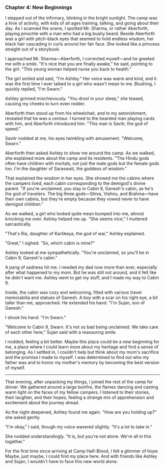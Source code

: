 ### Chapter 4: New Beginnings

I stepped out of the infirmary, blinking in the bright sunlight. The camp was a hive of activity, with kids of all ages training, talking, and going about their day. As I scanned the scene, I spotted Mr. Sharma, or rather Aberforth, playing pinochle with a man who had a big bushy beard. Beside Aberforth was a girl with pitch-black eyes that seemed to hold endless wisdom, her black hair cascading in curls around her fair face. She looked like a princess straight out of a storybook.

I approached Mr. Sharma—Aberforth, I corrected myself—and he greeted me with a smile. "It's nice that you are finally awake," he said, pointing to the girl. "This young woman helped nurse you back to health."

The girl smiled and said, "I'm Ashley." Her voice was warm and kind, and it was the first time I ever talked to a girl who wasn't mean to me. Blushing, I quickly replied, "I'm Swarn."

Ashley grinned mischievously. "You drool in your sleep," she teased, causing my cheeks to turn even redder.

Aberforth then stood up from his wheelchair, and to my astonishment, revealed that he was a centaur. I turned to the bearded man playing cards with him, and Aberforth introduced him. "This man is Savitr, the god of speed."

Savitr nodded at me, his eyes twinkling with amusement. "Welcome, Swarn."

Aberforth then asked Ashley to show me around the camp. As we walked, she explained more about the camp and its residents. "The Hindu gods often have children with mortals, not just the male gods but the female gods too. I'm the daughter of Saraswati, the goddess of wisdom."

That explained the wisdom in her eyes. She showed me the cabins where the campers lived, each cabin corresponding to the demigod's divine parent. "If you're unclaimed, you stay in Cabin 9, Ganesh's cabin, as he's the god of travelers. The big three gods—Shiva, Vishnu, and Brahma—have their own cabins, but they're empty because they vowed never to have demigod children."

As we walked, a girl who looked quite mean bumped into me, almost knocking me over. Ashley helped me up. "She seems nice," I muttered sarcastically.

"That's Ria, daughter of Kartikeya, the god of war," Ashley explained.

"Great," I sighed. "So, which cabin is mine?"

Ashley looked at me sympathetically. "You're unclaimed, so you'll be in Cabin 9, Ganesh's cabin."

A pang of sadness hit me. I needed my dad now more than ever, especially after what happened to my mom. But he was still not around, and it felt like he didn't want me. Ashley went to get my stuff, and I made my way to Cabin 9.

Inside, the cabin was cozy and welcoming, filled with various travel memorabilia and statues of Ganesh. A boy with a scar on his right eye, a bit taller than me, approached. He extended his hand. "I'm Sujan, son of Ganesh."

I shook his hand. "I'm Swarn."

"Welcome to Cabin 9, Swarn. It's not so bad being unclaimed. We take care of each other here," Sujan said with a reassuring smile.

I nodded, feeling a bit better. Maybe this place could be a new beginning for me, a place where I could learn more about my heritage and find a sense of belonging. As I settled in, I couldn't help but think about my mom's sacrifice and the promise I made to myself. I was determined to find out who my father was and to honor my mother's memory by becoming the best version of myself.

---

That evening, after unpacking my things, I joined the rest of the camp for dinner. We gathered around a large bonfire, the flames dancing and casting warm light on the faces of my fellow campers. I listened to their stories, their laughter, and their hopes, feeling a strange mix of apprehension and excitement about the journey ahead.

As the night deepened, Ashley found me again. "How are you holding up?" she asked gently.

"I'm okay," I said, though my voice wavered slightly. "It's a lot to take in."

She nodded understandingly. "It is, but you're not alone. We're all in this together."

For the first time since arriving at Camp Half-Blood, I felt a glimmer of hope. Maybe, just maybe, I could find my place here. And with friends like Ashley and Sujan, I wouldn't have to face this new world alone.
